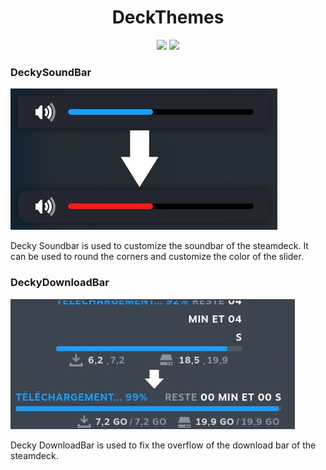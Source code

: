 <h1 align="center">
  DeckThemes
</h1>

<p align="center">
  <a href="https://github.com/GoDev87/DeckThemes/stargazers"><img src="https://img.shields.io/github/stars/GoDev87/DeckThemes"/></a>
  <a href="https://github.com/GoDev87/DeckThemes/commits/main"><img src="https://img.shields.io/github/last-commit/GoDev87/DeckThemes.svg"/></a>
</p>

### DeckySoundBar
![DeckySoundBar](images/Soundbar.jpg)

Decky Soundbar is used to customize the soundbar of the steamdeck.
It can be used to round the corners and customize the color of the slider.

### DeckyDownloadBar
![DeckyDownloadBar](images/Download.jpg)

Decky DownloadBar is used to fix the overflow of the download bar of the steamdeck.
